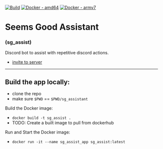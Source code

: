 [![Build](https://github.com/Jeremy-Gstein/sg_assist/actions/workflows/build.yml/badge.svg)](https://github.com/Jeremy-Gstein/sg_assist/actions/workflows/build.yml) [![Docker - amd64](https://img.shields.io/badge/Docker-amd64-2ea44f?logo=docker)](https://hub.docker.com/layers/shodo/sg_assist/main/images/sha256-6b01ea7953a5b1d648e2c0becbada4006dc336859582fac39d195d6b2c1b2342?context=repo) [![Docker - armv7](https://img.shields.io/badge/Docker-armv7-2ea44f?logo=docker)](https://hub.docker.com/layers/shodo/sg_assist/main/images/sha256-6b01ea7953a5b1d648e2c0becbada4006dc336859582fac39d195d6b2c1b2342?context=repo)

# Seems Good Assistant
### (sg_assist)
Discord bot to assist with repetitive discord actions.

- [invite to server](https://discord.com/oauth2/authorize?client_id=1274908402203627602)
---

## Build the app locally: 
- clone the repo
- make sure `$PWD` == `$PWD/sg_assistant`

Build the Docker image:
- `docker build -t sg_assist .`
- TODO: Create a built image to pull from dockerhub

Run and Start the Docker image:
- `docker run -it --name sg_assist_app sg_assist:latest`


